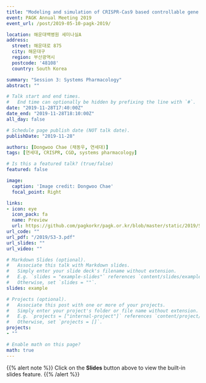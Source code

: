 ```yaml
---
title: "Modeling and simulation of CRISPR-Cas9 based controllable gene drive system"
event: PAGK Annual Meeting 2019
event_url: /post/2019-05-10-pagk-2019/

location: 해운대백병원 세미나실A
address:
  street: 해운대로 875
  city: 해운대구
  region: 부산광역시
  postcode: '48108'
  country: South Korea

summary: "Session 3: Systems Pharmacology"
abstract: ""

# Talk start and end times.
#   End time can optionally be hidden by prefixing the line with `#`.
date: "2019-11-28T17:40:00Z"
date_end: "2019-11-28T18:10:00Z"
all_day: false

# Schedule page publish date (NOT talk date).
publishDate: "2019-11-28"

authors: [Dongwoo Chae (채동우, 연세대)]
tags: [연세대, CRISPR, CGD, systems pharmacology]

# Is this a featured talk? (true/false)
featured: false

image:
  caption: 'Image credit: Dongwoo Chae'
  focal_point: Right

links:
- icon: eye
  icon_pack: fa
  name: Preview
  url: https://github.com/pagkorkr/pagk.or.kr/blob/master/static/2019/S3-3.pdf
url_code: ""
url_pdf: "/2019/S3-3.pdf"
url_slides: ""
url_video: ""

# Markdown Slides (optional).
#   Associate this talk with Markdown slides.
#   Simply enter your slide deck's filename without extension.
#   E.g. `slides = "example-slides"` references `content/slides/example-slides.md`.
#   Otherwise, set `slides = ""`.
slides: example

# Projects (optional).
#   Associate this post with one or more of your projects.
#   Simply enter your project's folder or file name without extension.
#   E.g. `projects = ["internal-project"]` references `content/project/deep-learning/index.md`.
#   Otherwise, set `projects = []`.
projects:
- ""

# Enable math on this page?
math: true
---
```


{{% alert note %}}
Click on the **Slides** button above to view the built-in slides feature.
{{% /alert %}}

